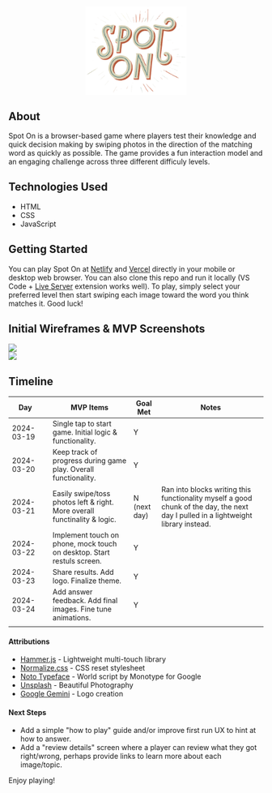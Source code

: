 <img src="img/logo-main.png" style="display: block; margin: 0 auto; width: 200px">

## About

Spot On is a browser-based game where players test their knowledge and quick decision making by swiping photos in the direction of the matching word as quickly as possible. The game provides a fun interaction model and an engaging challenge across three different difficuly levels.

## Technologies Used

- HTML
- CSS
- JavaScript

## Getting Started

You can play Spot On at [Netlify](https://spot-on-game-ian-gilmore.netlify.app/) and [Vercel](https://spot-on-game-ian-gilmore.vercel.app/) directly in your mobile or desktop web browser. You can also  clone this repo and run it locally (VS Code + [Live Server](https://marketplace.visualstudio.com/items?itemName=ritwickdey.LiveServer) extension works well). To play, simply select your preferred level then start swiping each image toward the word you think matches it. Good luck!

## Initial Wireframes & MVP Screenshots

<img src="https://github.com/iangilmore/spot-on/assets/6451468/0db344b1-0d83-4354-8893-3051be4a58b7" style="display: block; margin: 0 auto; max-width: 512px">

<img src="https://github.com/iangilmore/spot-on/assets/6451468/0db344b1-0d83-4354-8893-3051be4a58b7" style="display: block; margin: 0 auto; max-width: 512px">


## Timeline

| Day        |   | MVP Items                                                                | Goal Met    | Notes                     |
|------------|---|--------------------------------------------------------------------------|-------------|---------------------------|
| 2024-03-19 |   | Single tap to start game. Initial logic & functionality.                 | Y           |                           |
| 2024-03-20 |   | Keep track of progress during game play. Overall functionality.          | Y           |                           |
| 2024-03-21 |   | Easily swipe/toss photos left & right. More overall functinality & logic.| N (next day)| Ran into blocks writing this functionality myself a good chunk of the day, the next day I pulled in a lightweight library instead.|
| 2024-03-22 |   | Implement touch on phone, mock touch on desktop. Start restuls screen.   | Y           |                           |
| 2024-03-23 |   | Share results. Add logo. Finalize theme.                                 | Y           |                           |
| 2024-03-24 |   | Add answer feedback. Add final images. Fine tune animations.             | Y           |                           |
|            |   |                                                                          |             |                           |


#### Attributions

- [Hammer.js](https://hammerjs.github.io/) - Lightweight multi-touch library
- [Normalize.css](https://necolas.github.io/normalize.css/) - CSS reset stylesheet
- [Noto Typeface](https://fonts.google.com/noto) - World script by Monotype for Google
- [Unsplash](https://unsplash.com/) - Beautiful Photography
- [Google Gemini](https://gemini.google.com/) - Logo creation

#### Next Steps

- Add a simple "how to play" guide and/or improve first run UX to hint at how to answer.
- Add a "review details" screen where a player can review what they got right/wrong, perhaps provide links to learn more about each image/topic.

Enjoy playing!
